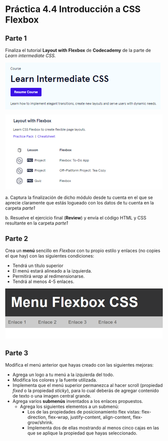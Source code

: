 # Práctica 4.4 Introducción a CSS Flexbox

## Parte 1

Finaliza el tutorial **Layout with Flexbox** de **Codecademy** de la parte de *Learn intermediate CSS.*   
      
![](media/a8ef4b8035dca1f0187f42c476dd20ce.png)  
      
![](media/566d4e87e8064f493da137dc5d096cd0.png)

 a. Captura la finalización de dicho módulo desde tu cuenta en el que se aprecie claramente que estás logueado con los datos de tu cuenta en la carpeta *parte1*

 b. Resuelve el ejercicio final (**Review**) y envía el código HTML y CSS resultante en la carpeta *parte1*

## Parte 2

Crea un **menú** sencillo en *Flexbox* con tu propio estilo y enlaces (no copies el que hay) con las siguientes condiciones: 
 
- Tendrá un título superior
- El menú estará alineado a la izquierda.
- Permitirá *wrap* al redimensionarse.
- Tendrá al menos 4-5 enlaces. 

![](media/d851f648922393a1fc0987d99d970ee6.png)

## Parte 3

Modifica el menú anterior que hayas creado con las siguientes mejoras: 

- Agrega un logo a tu menú a la izquierda del todo.
- Modifica los colores y la fuente utilizada. 
- Implementa que el menú superior permanezca al hacer scroll (propiedad *fixed* o la propiedad *sticky*), para lo cual deberás de agregar contenido de texto o una imagen central grande.
- Agrega varios **submenús** inventados a los enlaces propuestos. 
    - Agrega los siguientes elementos a un submenú: 
        - Los de las propiedades de posicionamiento flex vistas: flex-direction, flex-wrap, justify-content, align-content, flex-grow/shrink. 
        - Implementa dos de ellas mostrando al menos cinco cajas en las que se aplique la propiedad que hayas seleccionado. 

